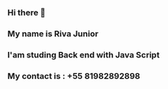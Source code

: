 ### Hi there 👋
### My name is Riva Junior
### I'am studing  Back end with Java Script
### My contact is : +55 81982892898
